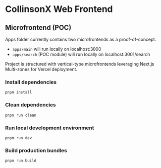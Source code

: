 # CollinsonX Web Frontend

## Microfrontend (POC)
Apps folder currently contains two microfrontends as a proof-of-concept. 
- `apps/main` will run locally on localhost:3000
- `apps/search` (POC module) will run locally on localhost:3001/search

Project is structured with vertical-type microfrontends leveraging Next.js Multi-zones for Vercel deployment.

### Install dependencies
```
pnpm install
```

### Clean dependencies
```
pnpn run clean
```

### Run local development environment
```
pnpm run dev
```

### Build production bundles
```
pnpn run build
```